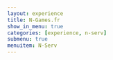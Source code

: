 ```yaml
---
layout: experience
title: N-Games.fr
show_in_menu: true
categories: [experience, n-serv]
submenu: true
menuitem: N-Serv
---
```


